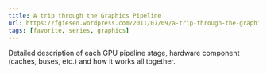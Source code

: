 ```yaml
---
title: A trip through the Graphics Pipeline
url: https://fgiesen.wordpress.com/2011/07/09/a-trip-through-the-graphics-pipeline-2011-index/
tags: [favorite, series, graphics]
---
```


Detailed description of each GPU pipeline stage, hardware component (caches, buses, etc.) and how it works all together.
